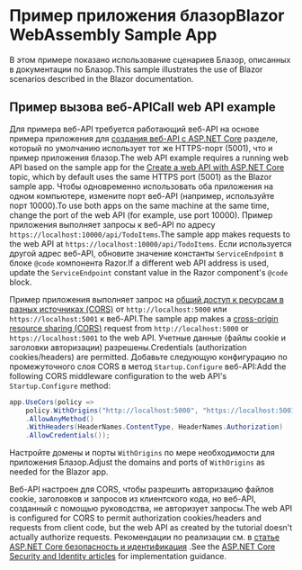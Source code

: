 # <a name="blazor-webassembly-sample-app"></a><span data-ttu-id="8138c-101">Пример приложения блазор</span><span class="sxs-lookup"><span data-stu-id="8138c-101">Blazor WebAssembly Sample App</span></span>

<span data-ttu-id="8138c-102">В этом примере показано использование сценариев Блазор, описанных в документации по Блазор.</span><span class="sxs-lookup"><span data-stu-id="8138c-102">This sample illustrates the use of Blazor scenarios described in the Blazor documentation.</span></span>

## <a name="call-web-api-example"></a><span data-ttu-id="8138c-103">Пример вызова веб-API</span><span class="sxs-lookup"><span data-stu-id="8138c-103">Call web API example</span></span>

<span data-ttu-id="8138c-104">Для примера веб-API требуется работающий веб-API на основе примера приложения для <a href="https://docs.microsoft.com/aspnet/core/tutorials/first-web-api">создания веб-API с ASP.NET Core</a> разделе, который по умолчанию использует тот же HTTPS-порт (5001), что и пример приложения блазор.</span><span class="sxs-lookup"><span data-stu-id="8138c-104">The web API example requires a running web API based on the sample app for the <a href="https://docs.microsoft.com/aspnet/core/tutorials/first-web-api">Create a web API with ASP.NET Core</a> topic, which by default uses the same HTTPS port (5001) as the Blazor sample app.</span></span> <span data-ttu-id="8138c-105">Чтобы одновременно использовать оба приложения на одном компьютере, измените порт веб-API (например, используйте порт 10000).</span><span class="sxs-lookup"><span data-stu-id="8138c-105">To use both apps on the same machine at the same time, change the port of the web API (for example, use port 10000).</span></span> <span data-ttu-id="8138c-106">Пример приложения выполняет запросы к веб-API по адресу `https://localhost:10000/api/TodoItems`.</span><span class="sxs-lookup"><span data-stu-id="8138c-106">The sample app makes requests to the web API at `https://localhost:10000/api/TodoItems`.</span></span> <span data-ttu-id="8138c-107">Если используется другой адрес веб-API, обновите значение константы `ServiceEndpoint` в блоке `@code` компонента Razor.</span><span class="sxs-lookup"><span data-stu-id="8138c-107">If a different web API address is used, update the `ServiceEndpoint` constant value in the Razor component's `@code` block.</span></span></p>

<span data-ttu-id="8138c-108">Пример приложения выполняет запрос на <a href="https://docs.microsoft.com/aspnet/core/security/cors">общий доступ к ресурсам в разных источниках (CORS)</a> от `http://localhost:5000` или `https://localhost:5001` к веб-API.</span><span class="sxs-lookup"><span data-stu-id="8138c-108">The sample app makes a <a href="https://docs.microsoft.com/aspnet/core/security/cors">cross-origin resource sharing (CORS)</a> request from `http://localhost:5000` or `https://localhost:5001` to the web API.</span></span> <span data-ttu-id="8138c-109">Учетные данные (файлы cookie и заголовки авторизации) разрешены.</span><span class="sxs-lookup"><span data-stu-id="8138c-109">Credentials (authorization cookies/headers) are permitted.</span></span> <span data-ttu-id="8138c-110">Добавьте следующую конфигурацию по промежуточного слоя CORS в метод `Startup.Configure` веб-API:</span><span class="sxs-lookup"><span data-stu-id="8138c-110">Add the following CORS middleware configuration to the web API's `Startup.Configure` method:</span></span></p>

```csharp
app.UseCors(policy => 
    policy.WithOrigins("http://localhost:5000", "https://localhost:5001")
    .AllowAnyMethod()
    .WithHeaders(HeaderNames.ContentType, HeaderNames.Authorization)
    .AllowCredentials());
```

<span data-ttu-id="8138c-111">Настройте домены и порты `WithOrigins` по мере необходимости для приложения Блазор.</span><span class="sxs-lookup"><span data-stu-id="8138c-111">Adjust the domains and ports of `WithOrigins` as needed for the Blazor app.</span></span>

<span data-ttu-id="8138c-112">Веб-API настроен для CORS, чтобы разрешить авторизацию файлов cookie, заголовков и запросов из клиентского кода, но веб-API, созданный с помощью руководства, не авторизует запросы.</span><span class="sxs-lookup"><span data-stu-id="8138c-112">The web API is configured for CORS to permit authorization cookies/headers and requests from client code, but the web API as created by the tutorial doesn't actually authorize requests.</span></span> <span data-ttu-id="8138c-113">Рекомендации по реализации см. в <a href="https://docs.microsoft.com/aspnet/core/security/">статье ASP.NET Core безопасность и идентификация</a> .</span><span class="sxs-lookup"><span data-stu-id="8138c-113">See the <a href="https://docs.microsoft.com/aspnet/core/security/">ASP.NET Core Security and Identity articles</a> for implementation guidance.</span></span>
